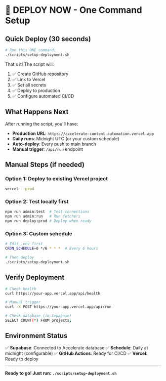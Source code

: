 # 🚀 DEPLOY NOW - One Command Setup

## Quick Deploy (30 seconds)

```bash
# Run this ONE command:
./scripts/setup-deployment.sh
```

That's it! The script will:
1. ✅ Create GitHub repository
2. ✅ Link to Vercel
3. ✅ Set all secrets
4. ✅ Deploy to production
5. ✅ Configure automated CI/CD

## What Happens Next

After running the script, you'll have:
- **Production URL**: `https://accelerate-content-automation.vercel.app`
- **Daily runs**: Midnight UTC (or your custom schedule)
- **Auto-deploy**: Every push to main branch
- **Manual trigger**: `/api/run` endpoint

## Manual Steps (if needed)

### Option 1: Deploy to existing Vercel project
```bash
vercel --prod
```

### Option 2: Test locally first
```bash
npm run admin:test  # Test connections
npm run admin:run   # Run fetchers
npm run deploy:prod # Deploy when ready
```

### Option 3: Custom schedule
```bash
# Edit .env first
CRON_SCHEDULE=0 */6 * * *  # Every 6 hours

# Then deploy
./scripts/setup-deployment.sh
```

## Verify Deployment

```bash
# Check health
curl https://your-app.vercel.app/api/health

# Manual trigger
curl -X POST https://your-app.vercel.app/api/run

# Check database (in Supabase)
SELECT COUNT(*) FROM projects;
```

## Environment Status

✅ **Supabase**: Connected to Accelerate database
✅ **Schedule**: Daily at midnight (configurable)
✅ **GitHub Actions**: Ready for CI/CD
✅ **Vercel**: Ready to deploy

---

**Ready to go! Just run: `./scripts/setup-deployment.sh`**